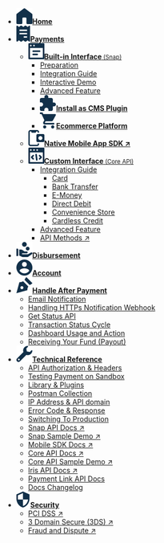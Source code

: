 <!-- @@@NOCONTENT -->
- [**![](asset/image/main/midtrans-icons-home.svg)Home**](/ "Midtrans Payment Gateway Technical Documentation")
- [**![](asset/image/main/midtrans-icons-payments.svg)Payments**](en/payments/overview.md "Midtrans - Payments Technical Documentation")
  <!-- These Payments submenus are hidden from view, but put here to allow search indexing to index these pages -->
  - [**![](asset/image/main/midtrans-icons-builtininterface.svg)Built-in Interface**<small>&nbsp;(Snap)</small>](en/snap/overview.md "Midtrans - Snap Technical Documentation")
    - [Preparation](en/snap/preparation.md "Midtrans - Snap Integration Preparation")
    - [Integration Guide](en/snap/integration-guide.md "Midtrans - Snap Integration Guide Documentation")
    - [Interactive Demo](en/snap/interactive-demo.md "Midtrans - Snap Interactive Demo")
    - [Advanced Feature](en/snap/advanced-feature.md "Midtrans - Snap Advanced Feature Documentation")
    - [![](asset/image/main/midtrans-icons-installcmsplugin.svg)**Install as CMS Plugin**](en/snap/with-plugins.md "Midtrans - Snap CMS Plugin / Module Documentation")
    - [![](asset/image/main/midtrans-icons-ecommerce.svg)**Ecommerce Platform**](en/snap/platform/overview.md "Midtrans - Snap Ecommerce Platform Integration Documentation")
  - [**![](asset/image/main/midtrans-icons-nativemobile.svg)Native Mobile App SDK ↗**](https://mobile-docs.midtrans.com)
  - [**![](asset/image/main/midtrans-icons-custominterface.svg)Custom Interface**<small>&nbsp;(Core API)</small>](en/core-api/overview.md "Midtrans - Core API Documentation")
    - [Integration Guide](en/core-api/overview?id=available-ways-to-integrate "Midtrans - Core API Integration Guide Documentation")
      - [Card](en/core-api/credit-card.md "Midtrans - Core API Credit & Debit Card Documentation")
      - [Bank Transfer](en/core-api/bank-transfer.md "Midtrans - Core API Bank Transfer Documentation")
      - [E-Money](en/core-api/e-wallet.md "Midtrans - Core API E-Money Documentation")
      - [Direct Debit](en/core-api/direct-debit.md "Midtrans - Core API Direct Debit Documentation")
      - [Convenience Store](en/core-api/convenience-store.md "Midtrans - Core API Convenience Store Documentation")
      - [Cardless Credit](en/core-api/cardless-credit.md "Midtrans - Core API Cardless Credit Documentation")
    - [Advanced Feature](en/core-api/advanced-features.md "Midtrans - Core API Advanced Feature Documentation")
    - [API Methods ↗](https://api-docs.midtrans.com/#api-methods)
- [**![](asset/image/main/midtrans-icons-payouts.svg)Disbursement**](en/disbursement/overview.md)
- [**![](asset/image/main/midtrans-icons-account.svg)Account**](en/midtrans-account/overview.md "Midtrans - Account Documentation")
- [**![](asset/image/main/midtrans-icons-signature.svg)Handle After Payment**](en/after-payment/overview.md "Midtrans - After Payment Documentation")
  - [Email Notification](en/after-payment/email-notification.md "Midtrans - Email Notification Documentation")
  - [Handling HTTPs Notification Webhook](en/after-payment/http-notification.md "Midtrans - Handling HTTPs Notification Webhook Documentation")
  - [Get Status API](en/after-payment/get-status.md "Midtrans - Get Status API Documentation")
  - [Transaction Status Cycle](en/after-payment/status-cycle.md "Midtrans - Transaction Status Cycle Documentation")
  - [Dashboard Usage and Action](en/after-payment/dashboard-usage.md "Midtrans - Dashboard Usage and Action Documentation")
  - [Receiving Your Fund (Payout)](en/after-payment/payout.md "Midtrans - Receiving Your Fund (Payout) Documentation")
- [**![](asset/image/main/midtrans-icons-technical.svg)Technical Reference**](en/technical-reference/overview.md "Midtrans - API Authorization & Headers Documentation")
  - [API Authorization & Headers](en/technical-reference/api-header.md "Midtrans - API Authorization & Headers Documentation")
  - [Testing Payment on Sandbox](en/technical-reference/sandbox-test.md "Midtrans - Testing Payment on Sandbox Documentation")
  - [Library & Plugins](en/technical-reference/library-plugin.md "Midtrans - Library & Plugins Documentation")
  - [Postman Collection](en/technical-reference/postman-collection.md "Midtrans - Postman Collection Documentation")
  - [IP Address & API domain](en/technical-reference/ip-address.md "Midtrans - IP Address & API domain Documentation")
  - [Error Code & Response](en/technical-reference/error-response-code.md "Midtrans - Error Code & Response Documentation")
  - [Switching To Production](en/technical-reference/going-live.md "Midtrans - Switching To Production Mode Documentation")
  - [Snap API Docs ↗](https://snap-docs.midtrans.com)
  - [Snap Sample Demo ↗](https://bit.ly/SnapSampleStore)
  - [Mobile SDK Docs ↗](https://mobile-docs.midtrans.com)
  - [Core API Docs ↗](https://api-docs.midtrans.com)
  - [Core API Sample Demo ↗](https://bit.ly/MidSampleApp)
  - [Iris API Docs ↗](https://iris-docs.midtrans.com/)
  - [Payment Link API Docs](en/technical-reference/payment-link-api.md "Midtrans - Payment Link API Docs")
  - [Docs Changelog](en/technical-reference/docs-changelog.md "Midtrans - Docs Changelog")
- [**![](asset/image/main/midtrans-icons-security.svg)Security**](en/security/overview.md "Midtrans - Brief Security Documentation")
  - [PCI DSS ↗](https://support.midtrans.com/hc/en-us/articles/202710560-How-secure-is-my-information-i-e-payments-customer-details-in-Midtrans-system-)
  - [3 Domain Secure (3DS) ↗](https://support.midtrans.com/hc/en-us/articles/360000137394-Introduction-to-3DS)
  - [Fraud and Dispute ↗](https://support.midtrans.com/hc/en-us/sections/200525504-Fraud-and-Security)
